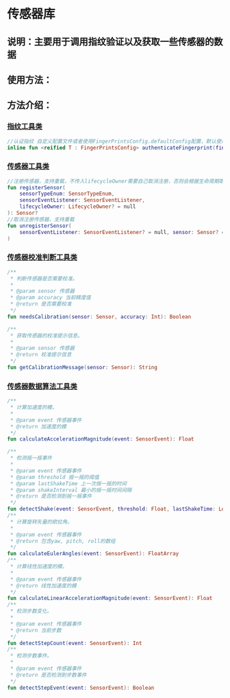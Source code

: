 # 传感器库

## 说明：主要用于调用指纹验证以及获取一些传感器的数据

## 使用方法：

## 方法介绍：

### [指纹工具类](./src/main/java/com/sik/siksensors/fingerprints/FingerPrintsUtils.kt)

```kotlin
//认证指纹 自定义配置文件或者使用FingerPrintsConfig.defaultConfig配置，默认使用系统弹窗
inline fun <reified T : FingerPrintsConfig> authenticateFingerprint(fingerConfig: T?, crossinline auth: (SensorErrorEnum) -> Unit)
```

### [传感器工具类](./src/main/java/com/sik/siksensors/SensorUtils.kt)

```kotlin
//注册传感器，支持重载，不传入lifecycleOwner需要自己取消注册，否则会根据生命周期取消注册
fun registerSensor(
    sensorTypeEnum: SensorTypeEnum,
    sensorEventListener: SensorEventListener,
    lifecycleOwner: LifecycleOwner? = null
): Sensor?
//取消注册传感器，支持重载
fun unregisterSensor(
    sensorEventListener: SensorEventListener? = null, sensor: Sensor? = null
)
```

### [传感器校准判断工具类](./src/main/java/com/sik/siksensors/SensorCalibrationUtils.kt)
```kotlin
/**
 * 判断传感器是否需要校准。
 *
 * @param sensor 传感器
 * @param accuracy 当前精度值
 * @return 是否需要校准
 */
fun needsCalibration(sensor: Sensor, accuracy: Int): Boolean

/**
 * 获取传感器的校准提示信息。
 *
 * @param sensor 传感器
 * @return 校准提示信息
 */
fun getCalibrationMessage(sensor: Sensor): String
```

### [传感器数据算法工具类](./src/main/java/com/sik/siksensors/SensorMathUtils.kt)
```kotlin
/**
 * 计算加速度的模。
 *
 * @param event 传感器事件
 * @return 加速度的模
 */
fun calculateAccelerationMagnitude(event: SensorEvent): Float

/**
 * 检测摇一摇事件
 *
 * @param event 传感器事件
 * @param threshold 摇一摇的阈值
 * @param lastShakeTime 上一次摇一摇的时间
 * @param shakeInterval 最小的摇一摇时间间隔
 * @return 是否检测到摇一摇事件
 */
fun detectShake(event: SensorEvent, threshold: Float, lastShakeTime: Long, shakeInterval: Long): Boolean
/**
 * 计算旋转矢量的欧拉角。
 *
 * @param event 传感器事件
 * @return 包含yaw, pitch, roll的数组
 */
fun calculateEulerAngles(event: SensorEvent): FloatArray
/**
 * 计算线性加速度的模。
 *
 * @param event 传感器事件
 * @return 线性加速度的模
 */
fun calculateLinearAccelerationMagnitude(event: SensorEvent): Float
/**
 * 检测步数变化。
 *
 * @param event 传感器事件
 * @return 当前步数
 */
fun detectStepCount(event: SensorEvent): Int
/**
 * 检测步数事件。
 *
 * @param event 传感器事件
 * @return 是否检测到步数事件
 */
fun detectStepEvent(event: SensorEvent): Boolean
```

